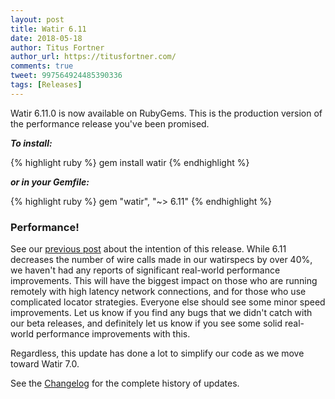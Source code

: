 ```yaml
---
layout: post
title: Watir 6.11
date: 2018-05-18
author: Titus Fortner
author_url: https://titusfortner.com/
comments: true
tweet: 997564924485390336
tags: [Releases]
---
```


Watir 6.11.0 is now available on RubyGems. This is the production version of the
 performance release you've been promised.
<!--more-->

***To install:***

{% highlight ruby %}
gem install watir
{% endhighlight %}

***or in your Gemfile:*** 

{% highlight ruby %}
gem "watir", "~> 6.11"
{% endhighlight %}
<br/>

### Performance!

See our [previous post](/watir-6-11-beta1/) about the intention of this release. While 6.11
decreases the number of wire calls made in our watirspecs by over 40%, we haven't had any
reports of significant real-world performance improvements. This will have the biggest
impact on those who are running remotely with high latency network connections, 
and for those who use complicated locator strategies. 
Everyone else should see some minor speed improvements.
Let us know if you find any bugs that we didn't catch with our beta releases, and 
definitely let us know if you see some solid real-world performance improvements with this.

Regardless, this update has done a lot to simplify our code as we move toward Watir 7.0.

See the [Changelog](https://github.com/watir/watir/blob/master/CHANGES.md) 
for the complete history of updates.